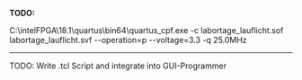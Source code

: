 **TODO:**

C:\intelFPGA\18.1\quartus\bin64\quartus_cpf.exe -c labortage_lauflicht.sof labortage_lauflicht.svf --operation=p --voltage=3.3 -q 25.0MHz

--- 

TODO: Write .tcl Script and integrate into GUI-Programmer

